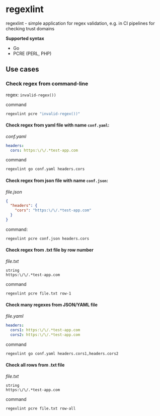 # regexlint

regexlint - simple application for regex validation, e.g. in CI pipelines for checking trust domains

**Supported syntax**
* Go
* PCRE (PERL, PHP)

## Use cases

### Check regex from command-line

regex: `invalid-regex())`

command
```sh
regexlint pcre "invalid-regex())"
```

#### Check regex from yaml file with name `conf.yaml`:

_conf.yaml_
```yaml
headers:
  cors: https:\/\/.*test-app.com
```

command
```sh
regexlint go conf.yaml headers.cors
```

#### Check regex from json file with name `conf.json`:

_file.json_
```json
{
  "headers": {
    "cors": "https:\/\/.*test-app.com"
  }
}
```

command:
```sh
regexlint pcre conf.json headers.cors
```

#### Check regex from .txt file by row number

_file.txt_
```text
string
https:\/\/.*test-app.com
```

command
```sh
regexlint pcre file.txt row-1
```

#### Check many regexes from JSON/YAML file

_file.yaml_
```yaml
headers:
  cors1: https:\/\/.*test-app.com
  cors2: https:\/\/.*test-app.com
```

command
```sh
regexlint go conf.yaml headers.cors1,headers.cors2
```

#### Check all rows from .txt file

_file.txt_
```text
string
https:\/\/.*test-app.com
```

command
```sh
regexlint pcre file.txt row-all
```
